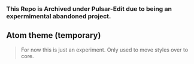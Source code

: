 ### This Repo is Archived under Pulsar-Edit due to being an expermimental abandoned project.
## Atom theme (temporary)

> For now this is just an experiment. Only used to move styles over to core.
